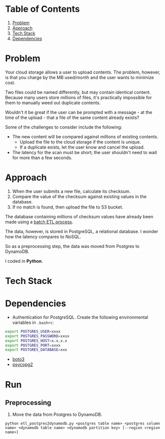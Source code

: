 # Table of Contents
1. [Problem](README.md#problem)
2. [Approach](README.md#approach)
3. [Tech Stack](README.md#tech-stack)
3. [Dependencies](README.md#dependencies)

# Problem

Your cloud storage allows a user to upload contents. The problem, however, is that you charge by the MB used/month and the user wants to minimize cost.

Two files could be named differently, but may contain identical content. Because many users store millions of files, it's practically impossible for them to manually weed out duplicate contents.

Wouldn't it be great if the user can be prompted with a message - at the time of the upload - that a file of the same content already exists?

Some of the challenges to consider include the following:

* The new content will be compared against millions of existing contents.
	* Upload the file to the cloud storage if the content is unique.
	* If a duplicate exists, let the user know and cancel the upload.
* The latency for the scan must be short; the user shouldn't need to wait for more than a few seconds.

# Approach

1. When the user submits a new file, calculate its checksum.
2. Compare the value of the checksum against existing values in the database.
3. If no match is found, then upload the file to S3 bucket.

The database containing millions of checksum values have already been made using a [batch ETL process](https://github.com/for-loop/duplicate-detector).

The data, however, is stored in PostgreSQL, a relational database. I wonder how the latency compares to NoSQL.

So as a preprocessing step, the data was moved from Postgres to DynamoDB.

I coded in **Python**.

# Tech Stack

# Dependencies

* Authentication for PostgreSQL. Create the following environmental variables in `.bashrc`:

```bash
export POSTGRES_USER=xxxx
export POSTGRES_PASSWORD=xxxx
export POSTGRES_HOST=x.x.x.x
export POSTGRES_PORT=xxxx
export POSTGRES_DATABASE=xxx
```

* [boto3](https://github.com/boto/boto3)
* [psycopg2](https://pypi.org/project/psycopg2/)

# Run

## Preprocessing

1. Move the data from Postgres to DynamoDB.

`python etl_postgres2dynamodb.py <postgres table name> <postgres column name> <dynamodb table name> <dynamodb partition key> [--region <region name>]`
